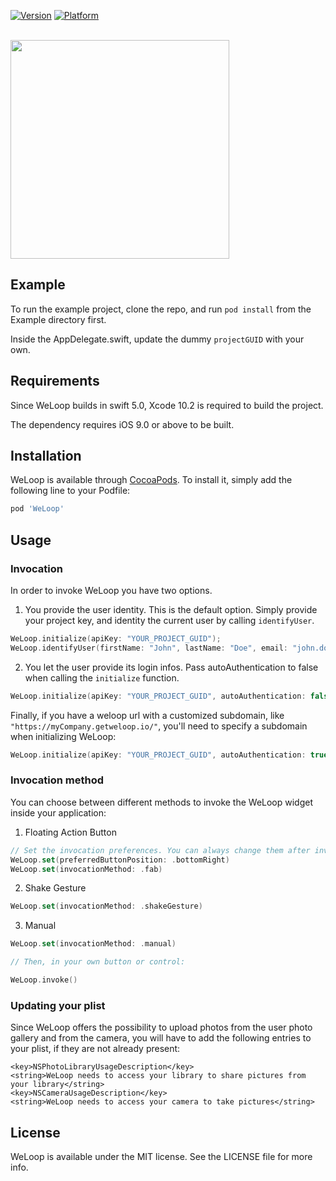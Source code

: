 [![Version](https://img.shields.io/cocoapods/v/WeLoop.svg?style=flat)](https://cocoapods.org/pods/WeLoop)
[![Platform](https://img.shields.io/cocoapods/p/WeLoop.svg?style=flat)](https://cocoapods.org/pods/WeLoop)

<br/>

<img src="https://weloop.io/img/logo/weloop_logo_black.svg" width="350" display="block" margin="auto">

<br/>


## Example

To run the example project, clone the repo, and run `pod install` from the Example directory first.

Inside the AppDelegate.swift, update the dummy `projectGUID` with your own.

## Requirements

Since WeLoop builds in swift 5.0, Xcode 10.2 is required to build the project.

The dependency requires iOS 9.0 or above to be built.

## Installation

WeLoop is available through [CocoaPods](https://cocoapods.org). To install
it, simply add the following line to your Podfile:

```ruby
pod 'WeLoop'
```

## Usage

### Invocation

In order to invoke WeLoop you have two options. 

1. You provide the user identity. This is the default option. Simply provide your project key, and identity the current user by calling `identifyUser`.

```swift
WeLoop.initialize(apiKey: "YOUR_PROJECT_GUID");
WeLoop.identifyUser(firstName: "John", lastName: "Doe", email: "john.doe@weloop.io")
```

2. You let the user provide its login infos. Pass autoAuthentication to false when calling the `initialize` function.

```swift
WeLoop.initialize(apiKey: "YOUR_PROJECT_GUID", autoAuthentication: false);
```

Finally, if you have a weloop url with a customized subdomain, like `"https://myCompany.getweloop.io/"`, you'll need to specify a subdomain when initializing WeLoop:


```swift
WeLoop.initialize(apiKey: "YOUR_PROJECT_GUID", autoAuthentication: true, subdomain: "myCompany");
```


### Invocation method

You can choose between different methods to invoke the WeLoop widget inside your application:

1. Floating Action Button

```swift
// Set the invocation preferences. You can always change them after invoking the SDK
WeLoop.set(preferredButtonPosition: .bottomRight)
WeLoop.set(invocationMethod: .fab)
```

2. Shake Gesture

```swift
WeLoop.set(invocationMethod: .shakeGesture)
```

3. Manual

```swift
WeLoop.set(invocationMethod: .manual)

// Then, in your own button or control:

WeLoop.invoke()

```

### Updating your plist

Since WeLoop offers the possibility to upload photos from the user photo gallery and from the camera, you will have to add the following entries to your plist, if they are not already present:

```plist
<key>NSPhotoLibraryUsageDescription</key>
<string>WeLoop needs to access your library to share pictures from your library</string>
<key>NSCameraUsageDescription</key>
<string>WeLoop needs to access your camera to take pictures</string>
```

## License

WeLoop is available under the MIT license. See the LICENSE file for more info.
